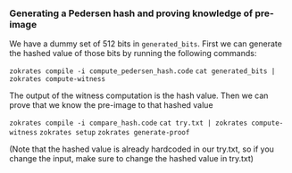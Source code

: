 ### Generating a Pedersen hash and proving knowledge of pre-image

We have a dummy set of 512 bits in `generated_bits`. First we can generate the hashed value of those bits by running the following commands: 

`zokrates compile -i compute_pedersen_hash.code`
`cat generated_bits | zokrates compute-witness`

The output of the witness computation is the hash value. Then we can prove that we know the pre-image to that hashed value

`zokrates compile -i compare_hash.code`
`cat try.txt | zokrates compute-witness`
`zokrates setup`
`zokrates generate-proof`

(Note that the hashed value is already hardcoded in our try.txt, so if you change the input, make sure to change the hashed value in try.txt)
